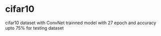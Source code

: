 # cifar10
cifar10 dataset with ConvNet trainned model with 27 epoch and accuracy upto 75% for testing dataset
